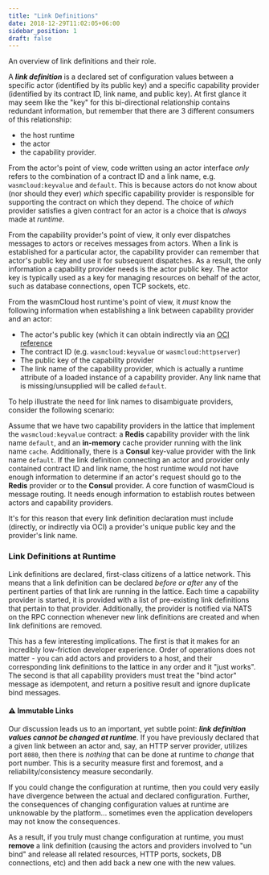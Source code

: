 ```yaml
---
title: "Link Definitions"
date: 2018-12-29T11:02:05+06:00
sidebar_position: 1
draft: false
---
```

An overview of link definitions and their role.

<!--truncate-->

A **_link definition_** is a declared set of configuration values between a specific actor (identified by its public key) and a specific capability provider (identified by its contract ID, link name, and public key). At first glance it may seem like the "key" for this bi-directional relationship contains redundant information, but remember that there are 3 different consumers of this relationship: 

* the host runtime
* the actor
* the capability provider.

From the actor's point of view, code written using an actor interface _only_ refers to the combination of a contract ID and a link name, e.g. `wasmcloud:keyvalue` and `default`. This is because actors do not know about (nor should they ever) _which_ specific capability provider is responsible for supporting the contract on which they depend. The choice of _which_ provider satisfies a given contract for an actor is a choice that is _always_ made at _runtime_.

From the capability provider's point of view, it only ever dispatches messages to actors or receives messages from actors. When a link is established for a particular actor, the capability provider can remember that actor's public key and use it for subsequent dispatches. As a result, the only information a capability provider needs is the actor public key. The actor key is typically used as a key for managing resources on behalf of the actor, such as database connections, open TCP sockets, etc.

From the wasmCloud host runtime's point of view, it _must_ know the following information when establishing a link between capability provider and an actor:

- The actor's public key (which it can obtain indirectly via an [OCI reference](/docs/deployment/oci/)
- The contract ID (e.g. `wasmcloud:keyvalue` or `wasmcloud:httpserver`)
- The public key of the capability provider
- The link name of the capability provider, which is actually a runtime attribute of a loaded instance of a capability provider. Any link name that is missing/unsupplied will be called `default`.

To help illustrate the need for link names to disambiguate providers, consider the following scenario:

Assume that we have two capability providers in the lattice that implement the `wasmcloud:keyvalue` contract: a **Redis** capability provider with the link name `default`, and an **in-memory** cache provider running with the link name `cache`. Additionally, there is a **Consul** key-value provider with the link name `default`. If the link definition connecting an actor and provider only contained contract ID and link name, the host runtime would not have enough information to determine if an actor's request should go to the **Redis** provider or to the **Consul** provider. A core function of wasmCloud is message routing. It needs enough information to establish routes between actors and capability providers.

It's for this reason that every link definition declaration must include (directly, or indirectly via OCI) a provider's unique public key and the provider's link name.

### Link Definitions at Runtime

Link definitions are declared, first-class citizens of a lattice network. This means that a link definition can be declared _before or after_ any of the pertinent parties of that link are running in the lattice. Each time a capability provider is started, it is provided with a list of pre-existing link definitions that pertain to that provider. Additionally, the provider is notified via NATS on the RPC connection whenever new link definitions are created and when link definitions are removed.

This has a few interesting implications. The first is that it makes for an incredibly low-friction developer experience. Order of operations does not matter - you can add actors and providers to a host, and their corresponding link definitions to the lattice in any order and it "just works". The second is that all capability providers must treat the "bind actor" message as idempotent, and return a positive result and ignore duplicate bind messages.

#### ⚠️ Immutable Links

Our discussion leads us to an important, yet subtle point: **_link definition values cannot be changed at runtime_**. If you have previously declared that a given link between an actor and, say, an HTTP server provider, utilizes port `8080`, then there is _nothing_ that can be done at runtime to _change_ that port number. This is a security measure first and foremost, and a reliability/consistency measure secondarily.

If you could change the configuration at runtime, then you could very easily have divergence between the actual and declared configuration. Further, the consequences of changing configuration values at runtime are unknowable by the platform... sometimes even the application developers may not know the consequences.

As a result, if you truly must change configuration at runtime, you must **remove** a link definition (causing the actors and providers involved to "un bind" and release all related resources, HTTP ports, sockets, DB connections, etc) and then add back a new one with the new values.
